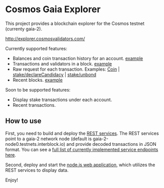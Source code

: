 # Cosmos Gaia Explorer

This project provides a blockchain explorer for the Cosmos testnet (currenty gaia-2).

http://explorer.cosmosvalidators.com/

Currently supported features:

* Balances and coin transaction history for an account. [example](http://explorer.cosmosvalidators.com/#/account/7334A4B2668DE1CEF0DD7DBA695C29449EC3A0D0)
* Transactions and validators in a block. [example](http://explorer.cosmosvalidators.com/#/block/178507)
* Raw request for each transaction. Examples: [Coin](http://explorer.cosmosvalidators.com/#/tx/83527AC99E577CEF7408FA8BD2F660F7D95C69BC) | [stake/declareCandidacy](http://explorer.cosmosvalidators.com/#/tx/48763EE9C6842FB3B4A096F0710AFF6A1B77A924) | [stake/unbond](http://explorer.cosmosvalidators.com/#/tx/C5452CF712268449FFE519C3731EBEB749A710E7)
* Recent blocks. [example](http://explorer.cosmosvalidators.com/)

Soon to be supported features:

* Display stake transactions under each account.
* Recent transactions.

## How to use

First, you need to build and deploy the [REST services](https://github.com/CyberMiles/explorer/tree/master/services). The REST services point to a gaia-2 network node (default is gaia-2-node0.testnets.interblock.io) and provide decoded transactions in JSON format. You can see a [full list of currently implemented service endpoints here](https://explorerservices.docs.apiary.io/#reference).

Second, deploy and start the [node.js web application](https://github.com/CyberMiles/explorer/tree/master/ui), which utilizes the REST services to display data.

Enjoy!
